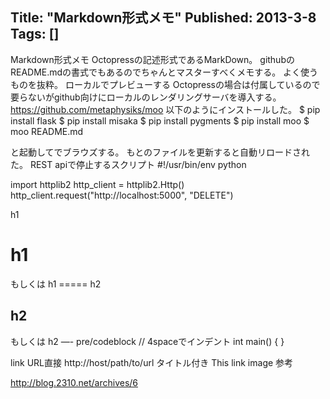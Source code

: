 Title: "Markdown形式メモ"
Published: 2013-3-8
Tags: []
---

Markdown形式メモ
Octopressの記述形式であるMarkDown。
githubのREADME.mdの書式でもあるのでちゃんとマスターすべくメモする。
よく使うものを抜粋。
ローカルでプレビューする
Octopressの場合は付属しているので要らないがgithub向けにローカルのレンダリングサーバを導入する。
https://github.com/metaphysiks/moo
以下のようにインストールした。 \$ pip install flask \$ pip install
misaka \$ pip install pygments \$ pip install moo
$ moo README.md

と起動してでブラウズする。
もとのファイルを更新すると自動リロードされた。
REST apiで停止するスクリプト
#!/usr/bin/env python

import httplib2
http_client = httplib2.Http()
http_client.request("http://localhost:5000", "DELETE")

h1
# h1

もしくは h1 =====
h2
## h2

もしくは h2 —-
pre/codeblock
// 4spaceでインデント
int main()
{
}

link
URL直接 http://host/path/to/url タイトル付き This
link
image
参考

http://blog.2310.net/archives/6

